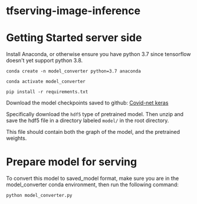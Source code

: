 # tfserving-image-inference

# Getting Started server side
Install Anaconda, or otherwise ensure you have python 3.7 since tensorflow doesn't yet support python 3.8.
```
conda create -n model_converter python=3.7 anaconda

conda activate model_converter

pip install -r requirements.txt
```

Download the model checkpoints saved to github: [Covid-net keras](https://github.com/lindawangg/COVID-Net/tree/covidnet-keras)

Specifically download the `hdf5` type of pretrained model. Then unzip and save the hdf5 file in a directory labeled `model/` in the root directory.

This file should contain both the graph of the model, and the pretrained weights. 

# Prepare model for serving
To convert this model to saved_model format, make sure you are in the model_converter conda environment, then run the following command:

```python model_converter.py```